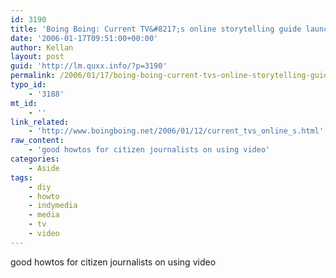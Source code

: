 ```yaml
---
id: 3190
title: 'Boing Boing: Current TV&#8217;s online storytelling guide launches (with Xeni)'
date: '2006-01-17T09:51:00+00:00'
author: Kellan
layout: post
guid: 'http://lm.quxx.info/?p=3190'
permalink: /2006/01/17/boing-boing-current-tvs-online-storytelling-guide-launches-with-xeni/
typo_id:
    - '3188'
mt_id:
    - ''
link_related:
    - 'http://www.boingboing.net/2006/01/12/current_tvs_online_s.html'
raw_content:
    - 'good howtos for citizen journalists on using video'
categories:
    - Aside
tags:
    - diy
    - howto
    - indymedia
    - media
    - tv
    - video
---
```


good howtos for citizen journalists on using video